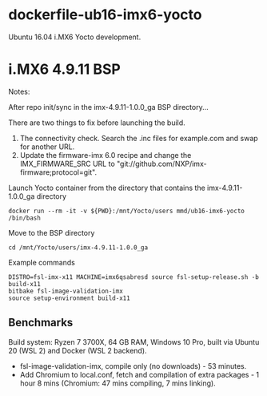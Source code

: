 # dockerfile-ub16-imx6-yocto
Ubuntu 16.04 i.MX6 Yocto development.


# i.MX6 4.9.11 BSP

Notes:

After repo init/sync in the imx-4.9.11-1.0.0_ga BSP directory...

There are two things to fix before launching the build.

 1. The connectivity check. Search the .inc files for example.com and swap for another URL.
 2. Update the firmware-imx 6.0 recipe and change the IMX_FIRMWARE_SRC URL to "git://github.com/NXP/imx-firmware;protocol=git".


Launch Yocto container from the directory that contains the imx-4.9.11-1.0.0_ga directory
```
docker run --rm -it -v ${PWD}:/mnt/Yocto/users mmd/ub16-imx6-yocto /bin/bash
```

Move to the BSP directory

```
cd /mnt/Yocto/users/imx-4.9.11-1.0.0_ga
```

Example commands

```
DISTRO=fsl-imx-x11 MACHINE=imx6qsabresd source fsl-setup-release.sh -b build-x11
bitbake fsl-image-validation-imx
source setup-environment build-x11
```

## Benchmarks

 Build system: Ryzen 7 3700X, 64 GB RAM, Windows 10 Pro, built via Ubuntu 20 (WSL 2) and Docker (WSL 2 backend).

  - fsl-image-validation-imx, compile only (no downloads) - 53 minutes.
  - Add Chromium to local.conf, fetch and compilation of extra packages - 1 hour 8 mins (Chromium: 47 mins compiling, 7 mins linking).

